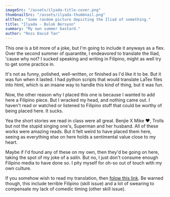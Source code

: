 ```yaml
---
imageSrc: "/assets/ilyada-title-cover.png"
thumbnailSrc: "/assets/ilyada-thumbnail.png"
altText: "Some random picture depicting the Iliad of something."
title: "Ilyada - Bulok Bersyon"
summary: "My own summer bastard."
author: "Ross David Tan"
---
```


This one is a bit more of a joke, but I'm going to include it anyways as a flex. Over the second summer of quarantite, I endeavored to translate the Iliad, 'cause why not? I sucked speaking and writing in Filipino, might as well try to get some practice in.

It's not as funny, polished, well-written, or finished as I'd like it to be. But it was fun when it lasted. I had python scripts that would translate LaTex files into html, which is an insane way to handle this kind of thing, but it was fun.

Now, the other reason why I placed this one is because I wanted to add here a Filipino piece. But I wracked my head, and nothing came out. I haven't read or watched or listened to Filipino stuff that could be worthy of being placed here. It sucks.

Yea the short stories we read in class were all great. Benjie X Mike ♥, Trolls but not the stupid singing one's, Superman and her husband. All of these works were amazing reads. But it felt weird to have placed them here, seeing as everything else on here holds a sentimental value close to my heart.

Maybe if I'd found any of these on my own, then they'd be going on here, taking the spot of my joke of a *salin*. But no, I just don't consume enough Filipino media to have done so. I pity myself for oh-so out of touch with my own culture.

If you somehow wish to read my translation, then [folow this link](https://klassmagicker17.github.io/Iliada/). Be warned though, this include terrible Filipino (skill issue) and a lot of swearing to compensate my lack of comedic timing (other skill issue).